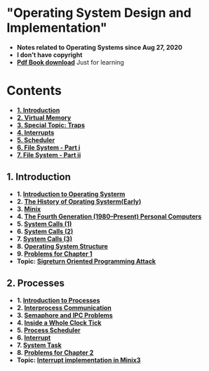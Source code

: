 # "Operating System Design and Implementation"

* **Notes related to Operating Systems since Aug 27, 2020**
* **I don't have copyright**
* **[Pdf Book download](https://github.com/Angold-4/OSDI/raw/master/Operating%20Systems%20Design%20and%20Implementation%2C%203rd%20Edition.pdf)** Just for learning


# Contents
* **[1. Introduction](docs/lectures/1Introduction.md)**
* **[2. Virtual Memory](docs/lectures/2VirtualMemory.md)**
* **[3. Special Topic: Traps](docs/lectures/3Traps.md)**
* **[4. Interrupts](docs/lectures/4Interrupts.md)**
* **[5. Scheduler](docs/lectures/5Scheduler.md)**
* **[6. File System - Part i](docs/lectures/6FS.md)**
* **[7. File System - Part ii](docs/lectures/7FSii.md)**

## 1. Introduction
* **1. [Introduction to Operating Systerm](Chapter/Chapter1/1OS.html)**
* **2. [The History of Oprating Systerm(Early)](Chapter/Chapter1/2HSE.html)**
* **3. [Minix](Chapter/Chapter1/3MINIX.html)**
* **4. [The Fourth Generation (1980–Present) Personal Computers](Chapter/Chapter1/4MCOS.html)**
* **5. [System Calls (1)](Chapter/Chapter1/5Syscall-1.html)**
* **6. [System Calls (2)](Chapter/Chapter1/6Syscall-2.html)**
* **7. [System Calls (3)](Chapter/Chapter1/7Syscall-3.html)**
* **8. [Operating System Structure](Chapter/Chapter1/8OStruc.html)**
* **9. [Problems for Chapter 1](Chapter/Chapter1/9Exercises.html)**
* **Topic: [Sigreturn Oriented Programming Attack](Chapter/Chapter1/SROPAttack.html)**

## 2. Processes
* **1. [Introduction to Processes](Chapter/Chapter2/1Introprogress.html)**
* **2. [Interprocess Communication](Chapter/Chapter2/2Communication.html)**
* **3. [Semaphore and IPC Problems](Chapter/Chapter2/3Semaphore.html)**
* **4. [Inside a Whole Clock Tick](Chapter/Chapter2/4ClockTick.html)**
* **5. [Process Scheduler](Chapter/Chapter2/5Scheduler.html)**
* **6. [Interrupt](Chapter/Chapter2/6Interrupt.html)**
* **7. [System Task](Chapter/Chapter2/7Systask.html)**
* **8. [Problems for Chapter 2](Chapter/Chapter2/8Problems.html)**
* **Topic: [Interrupt implementation in Minix3](Chapter/Chapter2/Interruptii.html)**
